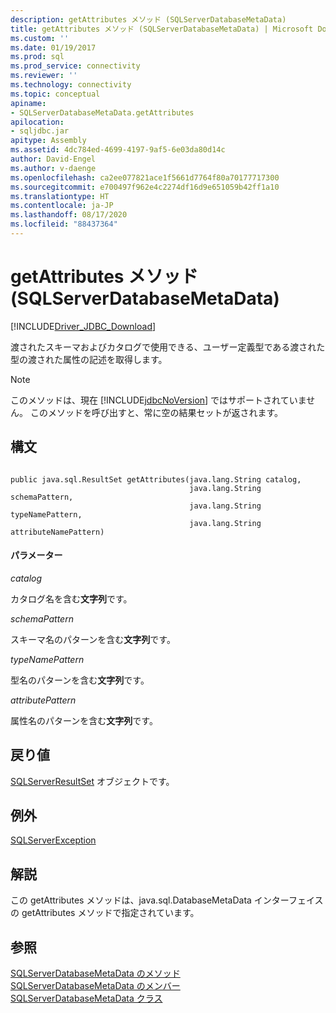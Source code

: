```yaml
---
description: getAttributes メソッド (SQLServerDatabaseMetaData)
title: getAttributes メソッド (SQLServerDatabaseMetaData) | Microsoft Docs
ms.custom: ''
ms.date: 01/19/2017
ms.prod: sql
ms.prod_service: connectivity
ms.reviewer: ''
ms.technology: connectivity
ms.topic: conceptual
apiname:
- SQLServerDatabaseMetaData.getAttributes
apilocation:
- sqljdbc.jar
apitype: Assembly
ms.assetid: 4dc784ed-4699-4197-9af5-6e03da80d14c
author: David-Engel
ms.author: v-daenge
ms.openlocfilehash: ca2ee077821ace1f5661d7764f80a70177717300
ms.sourcegitcommit: e700497f962e4c2274df16d9e651059b42ff1a10
ms.translationtype: HT
ms.contentlocale: ja-JP
ms.lasthandoff: 08/17/2020
ms.locfileid: "88437364"
---
```

# <a name="getattributes-method-sqlserverdatabasemetadata"></a>getAttributes メソッド (SQLServerDatabaseMetaData)
[!INCLUDE[Driver_JDBC_Download](../../../includes/driver_jdbc_download.md)]

  渡されたスキーマおよびカタログで使用できる、ユーザー定義型である渡された型の渡された属性の記述を取得します。  
  
> [!NOTE]  
>  このメソッドは、現在 [!INCLUDE[jdbcNoVersion](../../../includes/jdbcnoversion_md.md)] ではサポートされていません。 このメソッドを呼び出すと、常に空の結果セットが返されます。  
  
## <a name="syntax"></a>構文  
  
```  
  
public java.sql.ResultSet getAttributes(java.lang.String catalog,  
                                        java.lang.String schemaPattern,  
                                        java.lang.String typeNamePattern,  
                                        java.lang.String attributeNamePattern)  
```  
  
#### <a name="parameters"></a>パラメーター  
 *catalog*  
  
 カタログ名を含む**文字列**です。  
  
 *schemaPattern*  
  
 スキーマ名のパターンを含む**文字列**です。  
  
 *typeNamePattern*  
  
 型名のパターンを含む**文字列**です。  
  
 *attributePattern*  
  
 属性名のパターンを含む**文字列**です。  
  
## <a name="return-value"></a>戻り値  
 [SQLServerResultSet](../../../connect/jdbc/reference/sqlserverresultset-class.md) オブジェクトです。  
  
## <a name="exceptions"></a>例外  
 [SQLServerException](../../../connect/jdbc/reference/sqlserverexception-class.md)  
  
## <a name="remarks"></a>解説  
 この getAttributes メソッドは、java.sql.DatabaseMetaData インターフェイスの getAttributes メソッドで指定されています。  
  
## <a name="see-also"></a>参照  
 [SQLServerDatabaseMetaData のメソッド](../../../connect/jdbc/reference/sqlserverdatabasemetadata-methods.md)   
 [SQLServerDatabaseMetaData のメンバー](../../../connect/jdbc/reference/sqlserverdatabasemetadata-members.md)   
 [SQLServerDatabaseMetaData クラス](../../../connect/jdbc/reference/sqlserverdatabasemetadata-class.md)  
  
  
